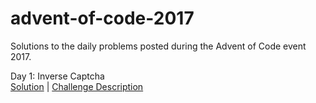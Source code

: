 # advent-of-code-2017
Solutions to the daily problems posted during the Advent of Code event 2017.

Day 1: Inverse Captcha<br>
<a href = "https://github.com/nkhi/advent-of-code-2017/blob/master/day1.py">Solution</a> | <a href = "https://adventofcode.com/2017/day/1"> Challenge Description</a>
